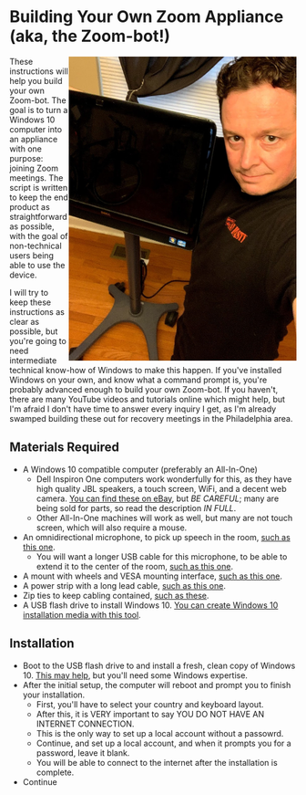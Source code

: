 # Building Your Own Zoom Appliance (aka, the Zoom-bot!)

<img align="right" width="400" src="img/zoom-bot-1.jpg">
These instructions will help you build your own Zoom-bot. The goal is to turn a Windows 10 computer into an appliance with one purpose: joining Zoom meetings. The script is written to keep the end product as straightforward as possible, with the goal of non-technical users being able to use the device.

I will try to keep these instructions as clear as possible, but you're going to need intermediate technical know-how of Windows to make this happen. If you've installed Windows on your own, and know what a command prompt is, you're probably advanced enough to build your own Zoom-bot. If you haven't, there are many YouTube videos and tutorials online which might help, but I'm afraid I don't have time to answer every inquiry I get, as I'm already swamped building these out for recovery meetings in the Philadelphia area.

## Materials Required

* A Windows 10 compatible computer (preferably an All-In-One)
    * Dell Inspiron One computers work wonderfully for this, as they have high quality JBL speakers, a touch screen, WiFi, and a decent web camera. [You can find these on eBay](https://www.ebay.com/sch/i.html?_from=R40&_trksid=p2334524.m570.l1313&_nkw=dell+inspiron+one+%282305%2C2310%2C2320%2C2330%29&_sacat=171957), but *BE CAREFUL*; many are being sold for parts, so read the description *IN FULL*.
    * Other All-In-One machines will work as well, but many are not touch screen, which will also require a mouse.
* An omnidirectional microphone, to pick up speech in the room, [such as this one](https://smile.amazon.com/gp/product/B00N1YPXW2/).
    * You will want a longer USB cable for this microphone, to be able to extend it to the center of the room, [such as this one](https://smile.amazon.com/gp/product/B002KL8N6A/).
* A mount with wheels and VESA mounting interface, [such as this one](https://smile.amazon.com/Rfiver-Rolling-Universal-Display-Trolley/dp/B07JHWCQW5/).
* A power strip with a long lead cable, [such as this one](https://smile.amazon.com/Kensington-Guardian-15-Foot-Protector-K38215NA/dp/B00PBWV6SW/).
* Zip ties to keep cabling contained, [such as these](https://smile.amazon.com/Pounds-Tensile-Strength-Pieces-Karoka/dp/B08K4PTCW1/).
* A USB flash drive to install Windows 10. [You can create Windows 10 installation media with this tool](https://go.microsoft.com/fwlink/?LinkId=691209).

## Installation

* Boot to the USB flash drive to and install a fresh, clean copy of Windows 10. [This may help](https://www.windowscentral.com/how-do-clean-installation-windows-10), but you'll need some Windows expertise.
* After the initial setup, the computer will reboot and prompt you to finish your installation.
    * First, you'll have to select your country and keyboard layout.
    * After this, it is VERY important to say YOU DO NOT HAVE AN INTERNET CONNECTION.
    * This is the only way to set up a local account without a passowrd.
    * Continue, and set up a local account, and when it prompts you for a password, leave it blank.
    * You will be able to connect to the internet after the installation is complete.
* Continue
